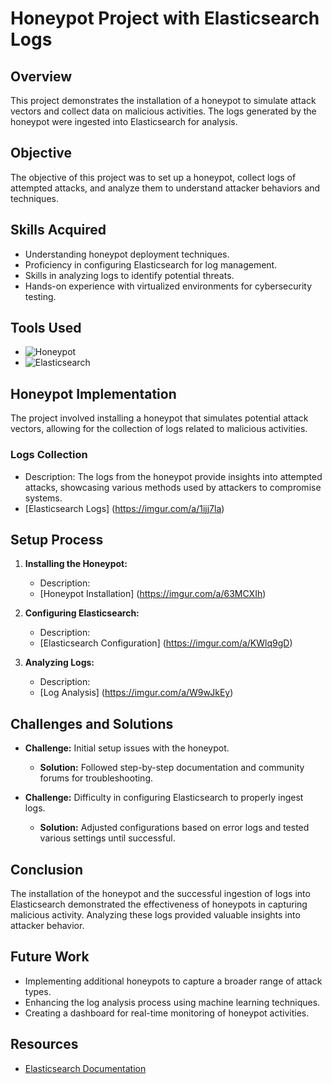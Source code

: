 # Honeypot Project with Elasticsearch Logs

## Overview
This project demonstrates the installation of a honeypot to simulate attack vectors and collect data on malicious activities. The logs generated by the honeypot were ingested into Elasticsearch for analysis.

## Objective
The objective of this project was to set up a honeypot, collect logs of attempted attacks, and analyze them to understand attacker behaviors and techniques.

## Skills Acquired
- Understanding honeypot deployment techniques.
- Proficiency in configuring Elasticsearch for log management.
- Skills in analyzing logs to identify potential threats.
- Hands-on experience with virtualized environments for cybersecurity testing.

## Tools Used
- ![Honeypot](https://img.shields.io/badge/Honeypot-Detection-FF3D00) 
- ![Elasticsearch](https://img.shields.io/badge/Elasticsearch-Log%20Management-005571) 

## Honeypot Implementation
The project involved installing a honeypot that simulates potential attack vectors, allowing for the collection of logs related to malicious activities.

### Logs Collection
- Description: The logs from the honeypot provide insights into attempted attacks, showcasing various methods used by attackers to compromise systems.
- [Elasticsearch Logs] (https://imgur.com/a/1ijj7la)

## Setup Process

1. **Installing the Honeypot:**
   - Description: 
   - [Honeypot Installation] (https://imgur.com/a/63MCXIh)

2. **Configuring Elasticsearch:**
   - Description: 
   - [Elasticsearch Configuration] (https://imgur.com/a/KWlq9gD)

3. **Analyzing Logs:**
   - Description: 
   - [Log Analysis] (https://imgur.com/a/W9wJkEy)

## Challenges and Solutions
- **Challenge:** Initial setup issues with the honeypot.
  - **Solution:** Followed step-by-step documentation and community forums for troubleshooting.

- **Challenge:** Difficulty in configuring Elasticsearch to properly ingest logs.
  - **Solution:** Adjusted configurations based on error logs and tested various settings until successful.

## Conclusion
The installation of the honeypot and the successful ingestion of logs into Elasticsearch demonstrated the effectiveness of honeypots in capturing malicious activity. Analyzing these logs provided valuable insights into attacker behavior.

## Future Work
- Implementing additional honeypots to capture a broader range of attack types.
- Enhancing the log analysis process using machine learning techniques.
- Creating a dashboard for real-time monitoring of honeypot activities.

## Resources
- [Elasticsearch Documentation](https://www.elastic.co/guide/en/elasticsearch/reference/current/index.html)
